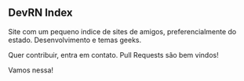 ## DevRN Index

Site com um pequeno indice de sites de amigos, preferencialmente do estado. Desenvolvimento e temas geeks.

Quer contribuir, entra em contato. Pull Requests são bem vindos!

Vamos nessa!
